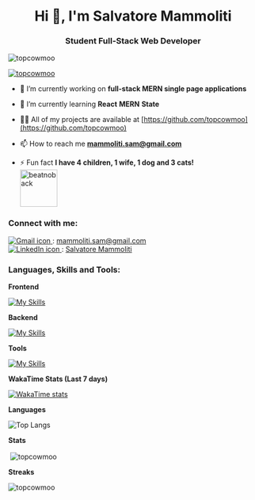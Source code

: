 <h1 align="center">Hi 👋, I'm Salvatore Mammoliti</h1>
<h3 align="center">Student Full-Stack Web Developer</h3>

<p align="left"> <img src="https://komarev.com/ghpvc/?username=topcowmoo&label=Profile%20views&color=0e75b6&style=flat" alt="topcowmoo" /> </p>

<p align="left"> <a href="https://github.com/ryo-ma/github-profile-trophy"><img src="https://github-profile-trophy.vercel.app/?username=topcowmoo&theme=nord" alt="topcowmoo" /></a> </p>


- 🔭 I’m currently working on **full-stack MERN single page applications**

- 🌱 I’m currently learning **React** **MERN** **State**

- 👨‍💻 All of my projects are available at [https://github.com/topcowmoo](https://github.com/topcowmoo)

- 📫 How to reach me **mammoliti.sam@gmail.com**

- ⚡ Fun fact **I have 4 children, 1 wife, 1 dog and 3 cats!** <img src="https://github.com/topcowmoo/topcowmoo/assets/149528212/11ab1497-e3a4-40e1-8d87-cff636a619ef" alt="beatnoback" style="display: block; width: 75px; height: auto;">




<h3 align="left">Connect with me:</h3>
<p align="left">
    <a href="mailto:mammoliti.sam@gmail.com" target="_blank">
        <img src="https://simpleskill.icons.workers.dev/svg?i=gmail&perline=50&theme=light" alt="Gmail icon">
    </a>: <a href="mailto:mammoliti.sam@gmail.com" target="_blank">mammoliti.sam@gmail.com</a><br>
    <a href="https://www.linkedin.com/in/salvatore-mammoliti-694b6b28b" target="_blank">
        <img src="https://simpleskill.icons.workers.dev/svg?i=linkedin&perline=50&theme=light" alt="LinkedIn icon">
    </a>: <a href="https://www.linkedin.com/in/salvatore-mammoliti-694b6b28b" target="_blank">Salvatore Mammoliti</a><br>
</p>


<h3 align="left">Languages, Skills and Tools:</h3>

**Frontend**


[![My Skills](https://simpleskill.icons.workers.dev/svg?i=JavaScript,HTML5,CSS3,React,vite,vitest,reactrouter,jQuery,TailwindCSS,Bootstrap,npm,webpack,pwa,bulma,jsonwebtokens,typescript,redux,handlebarsdotjs&perline=50&theme=light)](#)

**Backend**

[![My Skills](https://simpleskill.icons.workers.dev/svg?i=nodedotjs,express,mongodb,mongoose,mysql,sequelize,jest,gnubash,iterm2,markdown,graphql,apollographql,babel,dotenv,codemirror,prettier,eslint,swift,stripe&perline=50&theme=light)](#)

**Tools**

[![My Skills](https://simpleskill.icons.workers.dev/svg?i=git,github,gitlab,githubactions,githubpages,githubcopilot,nodemon,lighthouse,insomnia,postman,netlify,heroku,render,figma,frontendmentor,svg,codepen,visualstudiocode,sublimetext,xcode&perline=50&theme=light)](#)

**WakaTime Stats (Last 7 days)**

[![WakaTime stats](https://github-readme-stats.vercel.app/api/wakatime?username=topcowmoo&range=7_days)](https://github.com/topcowmoo/github-readme-stats)

**Languages**

![Top Langs](https://github-readme-stats.vercel.app/api/top-langs/?username=topcowmoo&theme=nord)

**Stats**

<p>&nbsp;<img align="center" src="https://github-readme-stats.vercel.app/api?username=topcowmoo&show_icons=true&locale=en&theme=nord" alt="topcowmoo" /></p>

**Streaks**

<p><img align="center" src="https://github-readme-streak-stats.herokuapp.com/?user=topcowmoo&theme=nord" alt="topcowmoo" /></p>

<!---
topcowmoo/topcowmoo is a ✨ special ✨ repository because its `README.md` (this file) appears on your GitHub profile.
You can click the Preview link to take a look at your changes.
--->
